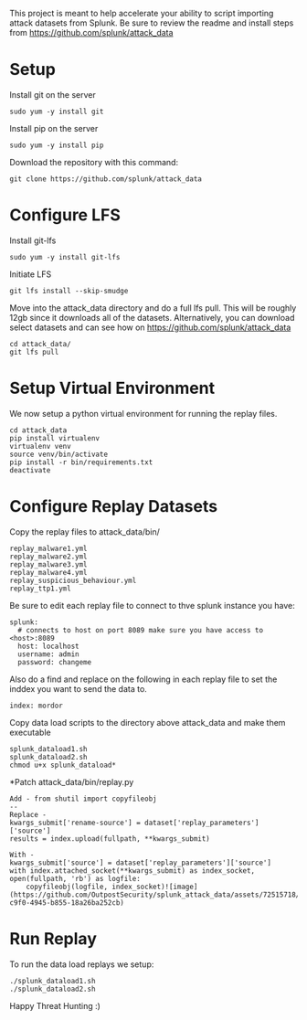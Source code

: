 This project is meant to help accelerate your ability to script importing attack datasets from Splunk. Be sure to review the readme and install steps from https://github.com/splunk/attack_data

# Setup
Install git on the server

````
sudo yum -y install git
````

Install pip on the server
````
sudo yum -y install pip
````

Download the repository with this command:

````
git clone https://github.com/splunk/attack_data
````

# Configure LFS
Install git-lfs

````
sudo yum -y install git-lfs
````

Initiate LFS

```
git lfs install --skip-smudge
```
Move into the attack_data directory and do a full lfs pull. This will be roughly 12gb since it downloads all of the datasets. Alternatively, you can download select datasets and can see how on https://github.com/splunk/attack_data

````
cd attack_data/
git lfs pull
````

# Setup Virtual Environment
We now setup a python virtual environment for running the replay files.

```
cd attack_data
pip install virtualenv
virtualenv venv
source venv/bin/activate
pip install -r bin/requirements.txt
deactivate
```

# Configure Replay Datasets
Copy the replay files to attack_data/bin/

```
replay_malware1.yml
replay_malware2.yml
replay_malware3.yml
replay_malware4.yml
replay_suspicious_behaviour.yml
replay_ttp1.yml
```

Be sure to edit each replay file to connect to thve splunk instance you have:

```
splunk:
  # connects to host on port 8089 make sure you have access to <host>:8089
  host: localhost
  username: admin
  password: changeme
```
Also do a find and replace on the following in each replay file to set the inddex you want to send the data to.
```
index: mordor
```

Copy data load scripts to the directory above attack_data and make them executable

```
splunk_dataload1.sh
splunk_dataload2.sh
chmod u+x splunk_dataload*
```

*Patch attack_data/bin/replay.py

```
Add - from shutil import copyfileobj
--
Replace - 
kwargs_submit['rename-source'] = dataset['replay_parameters']['source']
results = index.upload(fullpath, **kwargs_submit)

With -
kwargs_submit['source'] = dataset['replay_parameters']['source']
with index.attached_socket(**kwargs_submit) as index_socket, open(fullpath, 'rb') as logfile:
    copyfileobj(logfile, index_socket)![image](https://github.com/OutpostSecurity/splunk_attack_data/assets/72515718/aa6877aa-c9f0-4945-b855-18a26ba252cb)
```

# Run Replay
To run  the data load replays we setup:

```
./splunk_dataload1.sh
./splunk_dataload2.sh
```

Happy Threat Hunting :) 

